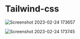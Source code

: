 # Tailwind-css

![Screenshot 2023-02-24 173657](https://user-images.githubusercontent.com/105049588/221228150-a28acd49-cf85-4ffa-a342-3ea58c3a1ae5.jpg)

![Screenshot 2023-02-24 173745](https://user-images.githubusercontent.com/105049588/221228321-6c40e01a-ab5e-4e15-8c0c-5ba8e44c7309.jpg)

